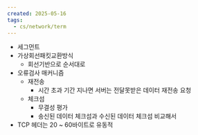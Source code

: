 ```yaml
---
created: 2025-05-16
tags:
  - cs/network/term
---
```

- 세그먼트
- 가상회선패킷교환방식
	- 회선기반으로 순서대로
- 오류검사 매커니즘
	- 재전송
		- 시간 초과 기간 지나면 서버는 전달못받은 데이터 재전송 요청
	- 체크섬
		- 무결성 평가
		- 송신된 데이터 체크섬과 수신된 데이터 체크섬 비교해서
- TCP 헤더는 20 ~ 60바이트로 유동적